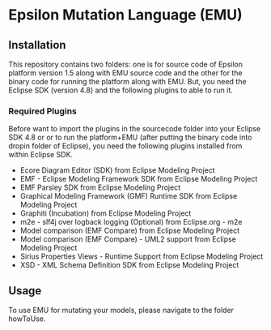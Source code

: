 # Epsilon Mutation Language (EMU)

## Installation
This repository contains two folders: one is for source code of Epsilon platform version 1.5 along with EMU source code and the other for the binary code for running the platform along with EMU. But, you need the Eclipse SDK (version 4.8) and the following plugins to able to run it.

### Required Plugins
Before want to import the plugins in the sourcecode folder into your Eclipse SDK 4.8 or or to run the platform+EMU (after putting the binary code into dropin folder of Eclipse), you need the following plugins installed from within Eclipse SDK.
- Ecore Diagram Editor (SDK) from Eclipse Modeling Project
- EMF - Eclipse Modeling Framework SDK from Eclipse Modeling Project
- EMF Parsley SDK	from Eclipse Modeling Project
- Graphical Modeling Framework (GMF) Runtime SDK from Eclipse Modeling Project
- Graphiti (Incubation) from Eclipse Modeling Project
- m2e - slf4j over logback logging (Optional) from Eclipse.org - m2e
- Model comparison (EMF Compare) from	Eclipse Modeling Project
- Model comparison (EMF Compare) - UML2 support from Eclipse Modeling Project
- Sirius Properties Views - Runtime Support from Eclipse Modeling Project
- XSD - XML Schema Definition SDK	from Eclipse Modeling Project

## Usage
To use EMU for mutating your models, please navigate to the folder howToUse.
